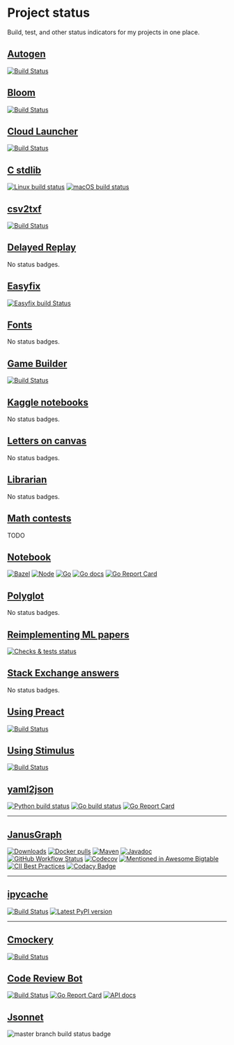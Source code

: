 # Project status

Build, test, and other status indicators for my projects in one place.

## [Autogen][autogen]

[![Build Status][autogen-ci-badge]][autogen-ci-url]

[autogen]: https://github.com/mbrukman/autogen/
[autogen-ci-badge]: https://github.com/mbrukman/autogen/actions/workflows/main.yml/badge.svg
[autogen-ci-url]: https://github.com/mbrukman/autogen/actions/workflows/main.yml

## [Bloom][bloom]

[![Build Status][bloom-ci-badge]][bloom-ci-url]

[bloom]: https://github.com/mbrukman/bloom/
[bloom-ci-badge]: https://github.com/mbrukman/bloom/actions/workflows/main.yml/badge.svg?branch=main
[bloom-ci-url]: https://github.com/mbrukman/bloom/actions/workflows/main.yml?query=branch%3Amain

## [Cloud Launcher][cloud-launcher]

[![Build Status](https://travis-ci.org/mbrukman/cloud-launcher.svg?branch=master)](https://travis-ci.org/mbrukman/cloud-launcher)

[cloud-launcher]: https://github.com/mbrukman/cloud-launcher/

## [C stdlib][c-stdlib]

[![Linux build status][c-stdlib-linux-ci-badge]][c-stdlib-linux-ci-url]
[![macOS build status][c-stdlib-macos-ci-badge]][c-stdlib-macos-ci-url]

[c-stdlib]: https://github.com/mbrukman/c-stdlib/
[c-stdlib-linux-ci-badge]: https://github.com/mbrukman/c-stdlib/actions/workflows/linux.yml/badge.svg?branch=main
[c-stdlib-linux-ci-url]: https://github.com/mbrukman/c-stdlib/actions/workflows/linux.yml?query=branch%3Amain
[c-stdlib-macos-ci-badge]: https://github.com/mbrukman/c-stdlib/actions/workflows/macos.yml/badge.svg?branch=main
[c-stdlib-macos-ci-url]: https://github.com/mbrukman/c-stdlib/actions/workflows/macos.yml?query=branch%3Amain

## [csv2txf]

[![Build Status][csv2txf-ci-badge]][csv2txf-ci-url]

[csv2txf]: https://github.com/mbrukman/csv2txf/
[csv2txf-ci-badge]: https://github.com/mbrukman/csv2txf/actions/workflows/main.yml/badge.svg?query=branch%3Amain
[csv2txf-ci-url]: https://github.com/mbrukman/csv2txf/actions/workflows/main.yml?query=branch%3Amain

## [Delayed Replay][delayed-replay]

No status badges.

[delayed-replay]: https://github.com/mbrukman/delayed-replay/

## [Easyfix][easyfix]

[![Easyfix build Status][easyfix-ci-badge]][easyfix-ci-url]

[easyfix]: https://github.com/mbrukman/easyfix/
[easyfix-ci-badge]: https://github.com/mbrukman/easyfix/actions/workflows/main.yml/badge.svg?query=branch%3Amain
[easyfix-ci-url]: https://github.com/mbrukman/easyfix/actions/workflows/main.yml?query=branch%3Amain

## [Fonts][fonts]

No status badges.

[fonts]: https://github.com/mbrukman/fonts/

## [Game Builder][game-builder]

[![Build Status][game-builder-ci-badge]][game-builder-ci-url]

[game-builder]: https://github.com/mbrukman/game-builder/
[game-builder-ci-badge]: https://github.com/mbrukman/game-builder/actions/workflows/main.yaml/badge.svg?branch=main
[game-builder-ci-url]: https://github.com/mbrukman/game-builder/actions/workflows/main.yaml?query=branch%3Amain

## [Kaggle notebooks][kaggle-notebooks]

No status badges.

[kaggle-notebooks]: https://github.com/mbrukman/kaggle-notebooks/

## [Letters on canvas][letters-on-canvas]

No status badges.

[letters-on-canvas]: https://github.com/mbrukman/letters-on-canvas/

## [Librarian][librarian]

No status badges.

[librarian]: https://github.com/mbrukman/librarian/

## [Math contests][math-contests]

TODO

[math-contests]: https://github.com/mbrukman/math-contests/

## [Notebook][notebook]

[![Bazel][notebook-bazel-ci-badge]][notebook-bazel-ci-url]
[![Node][notebook-node-ci-badge]][notebook-node-ci-url]
[![Go][notebook-go-ci-badge]][notebook-go-ci-url]
[![Go docs][notebook-go-doc-badge]][notebook-go-doc-url]
[![Go Report Card][notebook-go-report-card-badge]][notebook-go-report-card-url]

[notebook]: https://github.com/mbrukman/notebook/
[notebook-bazel-ci-badge]: https://github.com/mbrukman/notebook/actions/workflows/bazel.yaml/badge.svg?query=branch%3Amain
[notebook-bazel-ci-url]: https://github.com/mbrukman/notebook/actions/workflows/bazel.yaml?query=branch%3Amain
[notebook-node-ci-badge]: https://github.com/mbrukman/notebook/actions/workflows/node.yaml/badge.svg?query=branch%3Amain
[notebook-node-ci-url]: https://github.com/mbrukman/notebook/actions/workflows/node.yaml?query=branch%3Amain
[notebook-go-ci-badge]: https://github.com/mbrukman/notebook/actions/workflows/go.yaml/badge.svg?query=branch%3Amain
[notebook-go-ci-url]: https://github.com/mbrukman/notebook/actions/workflows/go.yaml?query=branch%3Amain
[notebook-go-doc-badge]: http://img.shields.io/badge/godoc-reference-informational.svg?query=branch%3Amain
[notebook-go-doc-url]: https://pkg.go.dev/github.com/mbrukman/notebook
[notebook-go-report-card-badge]: https://goreportcard.com/badge/github.com/mbrukman/notebook
[notebook-go-report-card-url]: https://goreportcard.com/report/github.com/mbrukman/notebook

## [Polyglot][polyglot]

No status badges.

[polyglot]: https://github.com/mbrukman/polyglot/

## [Reimplementing ML papers][reimplementing-ml-papers]

[![Checks & tests status][reimplementing-ml-papers-ci-badge]][reimplementing-ml-papers-ci-url]

[reimplementing-ml-papers]: https://github.com/mbrukman/reimplementing-ml-papers/
[reimplementing-ml-papers-ci-badge]: https://github.com/mbrukman/reimplementing-ml-papers/actions/workflows/main.yml/badge.svg?query=branch%3Amain
[reimplementing-ml-papers-ci-url]: https://github.com/mbrukman/reimplementing-ml-papers/actions/workflows/main.yml?query=branch%3Amain

## [Stack Exchange answers][stack-exchange-answers]

No status badges.

[stack-exchange-answers]: https://github.com/mbrukman/stackexchange-answers/

## [Using Preact][using-preact]

[![Build Status][using-preact-ci-badge]][using-preact-ci-url]

[using-preact]: https://github.com/mbrukman/using-preactjs/
[using-preact-ci-badge]: https://github.com/mbrukman/using-preactjs/actions/workflows/main.yml/badge.svg
[using-preact-ci-url]: https://github.com/mbrukman/using-preactjs/actions/workflows/main.yml

## [Using Stimulus][using-stimulus]

[![Build Status][using-stimulus-ci-badge]][using-stimulus-ci-url]

[using-stimulus]: https://github.com/mbrukman/using-stimulus/
[using-stimulus-ci-badge]: https://github.com/mbrukman/using-stimulusjs/actions/workflows/main.yml/badge.svg
[using-stimulus-ci-url]: https://github.com/mbrukman/using-stimulusjs/actions/workflows/main.yml

## [yaml2json]

[![Python build status][yaml2json-python-ci-badge]][yaml2json-python-ci-url]
[![Go build status][yaml2json-go-ci-badge]][yaml2json-go-ci-url]
[![Go Report Card][go-report-card-badge]][go-report-card-url]

[yaml2json]: https://github.com/mbrukman/yaml2json/
[yaml2json-python-ci-badge]: https://github.com/mbrukman/yaml2json/actions/workflows/python.yaml/badge.svg?query=branch%3Amain
[yaml2json-python-ci-url]: https://github.com/mbrukman/yaml2json/actions/workflows/python.yaml?query=branch%3Amain
[yaml2json-go-ci-badge]: https://github.com/mbrukman/yaml2json/actions/workflows/go.yaml/badge.svg?query=branch%3Amain
[yaml2json-go-ci-url]: https://github.com/mbrukman/yaml2json/actions/workflows/go.yaml?query=branch%3Amain
[go-report-card-badge]: https://goreportcard.com/badge/github.com/mbrukman/yaml2json
[go-report-card-url]: https://goreportcard.com/report/github.com/mbrukman/yaml2json

---

## [JanusGraph][janusgraph]

[janusgraph]: https://github.com/JanusGraph/janusgraph/

[![Downloads][downloads-shield]][downloads-link]
[![Docker pulls][docker-pulls-img]][docker-hub-url]
[![Maven][maven-shield]][maven-link]
[![Javadoc][javadoc-shield]][javadoc-link]
[![GitHub Workflow Status][actions-shield]][actions-link]
[![Codecov][codecov-shield]][codecov-link]
[![Mentioned in Awesome Bigtable][awesome-shield]][awesome-link]
[![CII Best Practices][bestpractices-shield]][bestpractices-link]
[![Codacy Badge][codacy-shield]][codacy-link]

[actions-shield]: https://img.shields.io/github/actions/workflow/status/JanusGraph/janusgraph/ci-core.yml?branch=master
[actions-link]: https://github.com/JanusGraph/janusgraph/actions
[awesome-shield]: https://awesome.re/mentioned-badge-flat.svg
[awesome-link]: https://github.com/zrosenbauer/awesome-bigtable
[bestpractices-shield]: https://bestpractices.coreinfrastructure.org/projects/5064/badge
[bestpractices-link]: https://bestpractices.coreinfrastructure.org/projects/5064
[codacy-shield]: https://app.codacy.com/project/badge/Grade/850c7549ea72424486664ffc4f64f526
[codacy-link]: https://www.codacy.com/gh/JanusGraph/janusgraph/dashboard?utm_source=github.com&amp;utm_medium=referral&amp;utm_content=JanusGraph/janusgraph&amp;utm_campaign=Badge_Grade
[maven-shield]: https://img.shields.io/maven-central/v/org.janusgraph/janusgraph-core.svg
[maven-link]: https://central.sonatype.com/search?q=org.janusgraph
[javadoc-shield]: https://javadoc.io/badge/org.janusgraph/janusgraph-core.svg?color=blue
[javadoc-link]: https://javadoc.io/doc/org.janusgraph/janusgraph-core
[downloads-shield]: https://img.shields.io/github/downloads/JanusGraph/janusgraph/total.svg
[downloads-link]: https://github.com/JanusGraph/janusgraph/releases
[codecov-shield]:https://codecov.io/gh/JanusGraph/janusgraph/branch/master/graph/badge.svg
[codecov-link]:https://codecov.io/gh/JanusGraph/janusgraph
[docker-pulls-img]: https://img.shields.io/docker/pulls/janusgraph/janusgraph.svg
[docker-hub-url]: https://hub.docker.com/r/janusgraph/janusgraph

---

## [ipycache]

[![Build Status][ipycache-ci-badge]][ipycache-ci-url]
[![Latest PyPI version][ipycache-pypi-badge]][ipycache-pypi-url]

[ipycache]: https://github.com/rossant/ipycache/
[ipycache-ci-badge]: https://github.com/rossant/ipycache/actions/workflows/master.yml/badge.svg
[ipycache-ci-url]: https://github.com/rossant/ipycache/actions/workflows/master.yml
[ipycache-pypi-badge]: https://img.shields.io/pypi/v/ipycache.svg
[ipycache-pypi-url]: https://pypi.org/project/ipycache/

---

## [Cmockery][cmockery]

[![Build Status][cmockery-travis-badge]][cmockery-travis-url]

[cmockery]: https://github.com/google/cmockery/
[cmockery-travis-badge]: https://travis-ci.org/google/cmockery.svg?branch=master
[cmockery-travis-url]: https://travis-ci.org/google/cmockery

## [Code Review Bot][code-review-bot]

[![Build Status][code-review-bot-ci-badge]][code-review-bot-ci-url]
[![Go Report Card][code-review-bot-go-report-card-badge]][code-review-bot-go-report-card-url]
[![API docs][code-review-bot-go-doc-badge]][code-review-bot-go-doc-url]

[code-review-bot]: https://github.com/google/code-review-bot/
[code-review-bot-ci-badge]: https://github.com/google/code-review-bot/actions/workflows/main.yml/badge.svg?branch=main
[code-review-bot-ci-url]: https://github.com/google/code-review-bot/actions/workflows/main.yml?query=branch%3Amain
[code-review-bot-go-report-card-badge]: https://goreportcard.com/badge/github.com/google/code-review-bot
[code-review-bot-go-report-card-url]: https://goreportcard.com/report/github.com/google/code-review-bot
[code-review-bot-go-doc-badge]: https://img.shields.io/badge/godoc-reference-5272B4.svg
[code-review-bot-go-doc-url]: https://godoc.org/github.com/google/code-review-bot

## [Jsonnet][jsonnet]

![master branch build status badge](https://github.com/google/jsonnet/actions/workflows/build_and_test.yml/badge.svg?event=push&branch=master)

[jsonnet]: https://github.com/google/jsonnet/
